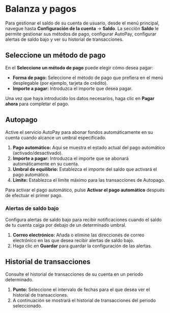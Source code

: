 # Balanza y pagos

Para gestionar el saldo de su cuenta de usuario, desde el menú principal, navegue hasta **Configuración de la cuenta** → **Saldo**. La sección **Saldo** le permite gestionar sus métodos de pago, configurar AutoPay, configurar alertas de saldo bajo y ver su historial de transacciones.

## Seleccione un método de pago

En el **Seleccione un método de pago** puede elegir cómo desea pagar:

* **Forma de pago:** Seleccione el método de pago que prefiera en el menú desplegable (por ejemplo, tarjeta de crédito).
* **Importe a pagar:** Introduzca el importe que desea pagar.

Una vez que haya introducido los datos necesarios, haga clic en **Pagar ahora** para completar el pago.

## Autopago

Active el servicio AutoPay para abonar fondos automáticamente en su cuenta cuando alcance un umbral especificado.

1. **Pago automático:** Aquí se muestra el estado actual del pago automático (activado/desactivado).
2. **Importe a pagar:** Introduzca el importe que se abonará automáticamente en su cuenta.
3. **Umbral de equilibrio:** Establezca el importe del saldo que activará el pago automático.
4. **Límite:** Establezca el límite máximo para las transacciones de Autopago.

Para activar el pago automático, pulse **Activar el pago automático** después de efectuar el primer pago.

### Alertas de saldo bajo

Configura alertas de saldo bajo para recibir notificaciones cuando el saldo de tu cuenta caiga por debajo de un determinado umbral.

1. **Correo electrónico:** Añada o elimine las direcciones de correo electrónico en las que desea recibir alertas de saldo bajo.
2. Haga clic en **Guardar** para guardar la configuración de las alertas.

## Historial de transacciones

Consulte el historial de transacciones de su cuenta en un periodo determinado.

1. **Punto:** Seleccione el intervalo de fechas para el que desea ver el historial de transacciones.
2. A continuación se mostrará el historial de transacciones del periodo seleccionado.
